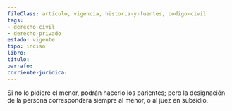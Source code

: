 ```yaml
---
fileClass: articulo, vigencia, historia-y-fuentes, codigo-civil
tags:
- derecho-civil
- derecho-privado
estado: vigente
tipo: inciso
libro:
titulo:
parrafo:
corriente-juridica:
---
```

Si no lo pidiere el menor, podrán hacerlo los parientes; pero la designación de la persona corresponderá siempre al menor, o al juez en subsidio.